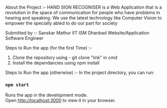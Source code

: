 About the Project :-
HAND SIGN RECOGNISER is a Web Application that is a revolution in the space of communication for people who have problems in hearing and speaking.
We use the latest technology like Computer Vision to empower the specially abled to do our part for society


Submitted by :- 
Sanskar Mathur
IIT ISM Dhanbad
Website/Application Software Engineer


Steps to Run the app (for the first Time) :-
1. Clone the repository using - git clone "link" in cmd
2. Install the dependancies using npm install

Steps to Run the app (otherwise) :-
In the project directory, you can run:

### `npm start`

Runs the app in the development mode.\
Open [http://localhost:3000](http://localhost:3000) to view it in your browser.